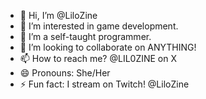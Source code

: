 - 👋 Hi, I’m @LiloZine
- 👀 I’m interested in game development.
- 🌱 I’m a self-taught programmer.
- 💞️ I’m looking to collaborate on ANYTHING!
- 📫 How to reach me? @LIL0ZINE on X
- 😄 Pronouns: She/Her
- ⚡ Fun fact: I stream on Twitch! @LiloZine

<!---
LiloZine/LiloZine is a ✨ special ✨ repository because its `README.md` (this file) appears on your GitHub profile.
You can click the Preview link to take a look at your changes.
--->
